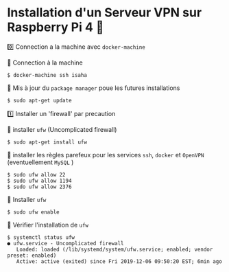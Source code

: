 # Installation d'un Serveur VPN sur Raspberry Pi 4 :strawberry:


:zero: Connection a la machine avec `docker-machine`

:pushpin: Connection à la machine

```
$ docker-machine ssh isaha
```

:pushpin: Mis à jour du `package manager` poue les futures installations

```
$ sudo apt-get update
```

:one: Installer un 'firewall' par precaution

:pushpin: installer `ufw` (Uncomplicated firewall)

```
$ sudo apt-get install ufw
```

:pushpin: installer les règles parefeux pour les services `ssh`, `docker` et `OpenVPN` (eventuellement `MySQL` )  

```
$ sudo ufw allow 22
$ sudo ufw allow 1194
$ sudo ufw allow 2376
```

:pushpin: Installer `ufw`

```
$ sudo ufw enable
```

:pushpin: Vérifier l'installation de `ufw`

```
$ systemctl status ufw
● ufw.service - Uncomplicated firewall
   Loaded: loaded (/lib/systemd/system/ufw.service; enabled; vendor preset: enabled)
   Active: active (exited) since Fri 2019-12-06 09:50:20 EST; 6min ago
```

